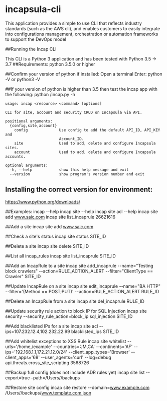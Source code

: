 # incapsula-cli
This application provides a simple to use CLI that reflects industry standards (such as the AWS cli), and enables customers to easily integrate into configurations management, orchestration or automation frameworks to support the DevOps model

##Running the Incap CLI

This CLI is a Python 3 application and has been tested with Python 3.5 -> 3.7
##Requirements:
    python 3.5.0 or higher

##Confirm your version of python if installed:
    Open a terminal
    Enter: python -V or python3 -V

##If your version of python is higher than 3.5 then test the incap app with the following:
      python <path>/incap.py -h

    usage: incap <resource> <command> [options]

    CLI for site, account and security CRUD on Incapsula via API.

    positional arguments:
      {config,site,account}
        config              Use config to add the default API_ID, API_KEY and
                            Account_ID.
        site                Used to add, delete and configure Incapsula sites.
        account             Used to add, delete and configure Incapsula accounts.

    optional arguments:
      -h, --help            show this help message and exit
      --version             show program's version number and exit

## Installing the correct version for environment:
https://www.python.org/downloads/


##Examples:
    incap --help
    incap site --help
    incap site acl --help
    incap site add www.saic.com
    incap site list_incaprule 26621616

##Add a site
    incap site add www.saic.com

##Check a site's status
    incap site status SITE_ID

##Delete a site
    incap site delete SITE_ID

##List all incap_rules
    incap site list_incaprule SITE_ID


##Add an IncapRule to a site
    incap site add_incaprule --name="Testing block crawlers" --action=RULE_ACTION_ALERT --filter="ClientType == Crawler" SITE_ID

##Update IncapRule on a site
    incap site edit_incaprule --name="BA HTTP" --filter='(Method == POST;PUT)' --action=RULE_ACTION_ALERT RULE_ID

##Delete an IncapRule from a site
    incap site del_incaprule RULE_ID

##Update security rule action to block IP for SQL Injection
    incap site security  --security_rule_action=block_ip sql_injection SITE_ID

##Add blacklisted IPs for a site
    incap site acl --ips=107.232.12.4,102.232.22.99 blacklisted_ips SITE_ID

##Add whitelist exceptions to XSS Rule
    incap site whitelist  --urls='/home,/example'  --countries='JM,CA' --continents='AF' --ips='192.168.1.1,172.21.12.0/24' --client_app_types='Browser' --client_apps='68'  --user_agents='curl' --log=debug api.threats.cross_site_scripting 3568726

##Backup full config (does not include ADR rules yet)
    incap site list --export=true –path=/Users/<name>/backups

##Restore site config
    incap site restore --domain=www.example.com /Users/<name>/backups/www.template.com.json
